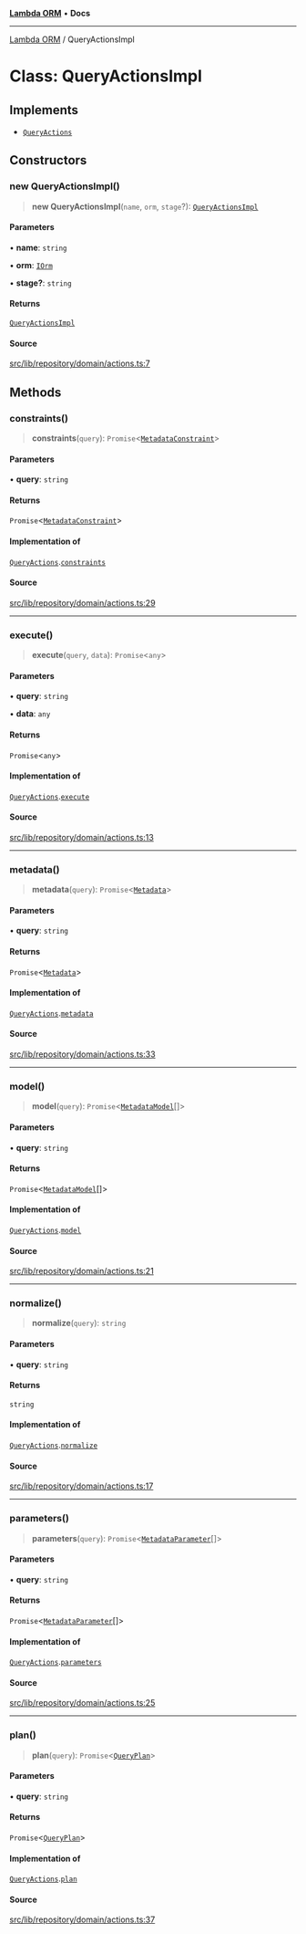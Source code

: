 [**Lambda ORM**](../README.md) • **Docs**

***

[Lambda ORM](../README.md) / QueryActionsImpl

# Class: QueryActionsImpl

## Implements

- [`QueryActions`](../interfaces/QueryActions.md)

## Constructors

### new QueryActionsImpl()

> **new QueryActionsImpl**(`name`, `orm`, `stage`?): [`QueryActionsImpl`](QueryActionsImpl.md)

#### Parameters

• **name**: `string`

• **orm**: [`IOrm`](../interfaces/IOrm.md)

• **stage?**: `string`

#### Returns

[`QueryActionsImpl`](QueryActionsImpl.md)

#### Source

[src/lib/repository/domain/actions.ts:7](https://github.com/lambda-orm/lambdaorm/blob/b5545097c371addc7799ba0f29b9e8204e97d347/src/lib/repository/domain/actions.ts#L7)

## Methods

### constraints()

> **constraints**(`query`): `Promise`\<[`MetadataConstraint`](../interfaces/MetadataConstraint.md)\>

#### Parameters

• **query**: `string`

#### Returns

`Promise`\<[`MetadataConstraint`](../interfaces/MetadataConstraint.md)\>

#### Implementation of

[`QueryActions`](../interfaces/QueryActions.md).[`constraints`](../interfaces/QueryActions.md#constraints)

#### Source

[src/lib/repository/domain/actions.ts:29](https://github.com/lambda-orm/lambdaorm/blob/b5545097c371addc7799ba0f29b9e8204e97d347/src/lib/repository/domain/actions.ts#L29)

***

### execute()

> **execute**(`query`, `data`): `Promise`\<`any`\>

#### Parameters

• **query**: `string`

• **data**: `any`

#### Returns

`Promise`\<`any`\>

#### Implementation of

[`QueryActions`](../interfaces/QueryActions.md).[`execute`](../interfaces/QueryActions.md#execute)

#### Source

[src/lib/repository/domain/actions.ts:13](https://github.com/lambda-orm/lambdaorm/blob/b5545097c371addc7799ba0f29b9e8204e97d347/src/lib/repository/domain/actions.ts#L13)

***

### metadata()

> **metadata**(`query`): `Promise`\<[`Metadata`](../interfaces/Metadata.md)\>

#### Parameters

• **query**: `string`

#### Returns

`Promise`\<[`Metadata`](../interfaces/Metadata.md)\>

#### Implementation of

[`QueryActions`](../interfaces/QueryActions.md).[`metadata`](../interfaces/QueryActions.md#metadata)

#### Source

[src/lib/repository/domain/actions.ts:33](https://github.com/lambda-orm/lambdaorm/blob/b5545097c371addc7799ba0f29b9e8204e97d347/src/lib/repository/domain/actions.ts#L33)

***

### model()

> **model**(`query`): `Promise`\<[`MetadataModel`](../interfaces/MetadataModel.md)[]\>

#### Parameters

• **query**: `string`

#### Returns

`Promise`\<[`MetadataModel`](../interfaces/MetadataModel.md)[]\>

#### Implementation of

[`QueryActions`](../interfaces/QueryActions.md).[`model`](../interfaces/QueryActions.md#model)

#### Source

[src/lib/repository/domain/actions.ts:21](https://github.com/lambda-orm/lambdaorm/blob/b5545097c371addc7799ba0f29b9e8204e97d347/src/lib/repository/domain/actions.ts#L21)

***

### normalize()

> **normalize**(`query`): `string`

#### Parameters

• **query**: `string`

#### Returns

`string`

#### Implementation of

[`QueryActions`](../interfaces/QueryActions.md).[`normalize`](../interfaces/QueryActions.md#normalize)

#### Source

[src/lib/repository/domain/actions.ts:17](https://github.com/lambda-orm/lambdaorm/blob/b5545097c371addc7799ba0f29b9e8204e97d347/src/lib/repository/domain/actions.ts#L17)

***

### parameters()

> **parameters**(`query`): `Promise`\<[`MetadataParameter`](../interfaces/MetadataParameter.md)[]\>

#### Parameters

• **query**: `string`

#### Returns

`Promise`\<[`MetadataParameter`](../interfaces/MetadataParameter.md)[]\>

#### Implementation of

[`QueryActions`](../interfaces/QueryActions.md).[`parameters`](../interfaces/QueryActions.md#parameters)

#### Source

[src/lib/repository/domain/actions.ts:25](https://github.com/lambda-orm/lambdaorm/blob/b5545097c371addc7799ba0f29b9e8204e97d347/src/lib/repository/domain/actions.ts#L25)

***

### plan()

> **plan**(`query`): `Promise`\<[`QueryPlan`](../interfaces/QueryPlan.md)\>

#### Parameters

• **query**: `string`

#### Returns

`Promise`\<[`QueryPlan`](../interfaces/QueryPlan.md)\>

#### Implementation of

[`QueryActions`](../interfaces/QueryActions.md).[`plan`](../interfaces/QueryActions.md#plan)

#### Source

[src/lib/repository/domain/actions.ts:37](https://github.com/lambda-orm/lambdaorm/blob/b5545097c371addc7799ba0f29b9e8204e97d347/src/lib/repository/domain/actions.ts#L37)
